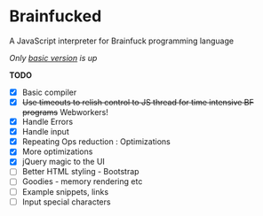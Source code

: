 Brainfucked
===========

A JavaScript interpreter for Brainfuck programming language

*Only [basic version](http://eternalthinker.github.io/brainfucked) is up*

**TODO**
- [x] Basic compiler
- [x] <s>Use timeouts to relish control to JS thread for time intensive BF programs</s> Webworkers!
- [x] Handle Errors
- [x] Handle input
- [x] Repeating Ops reduction : Optimizations
- [x] More optimizations
- [x] jQuery magic to the UI
- [ ] Better HTML styling - Bootstrap
- [ ] Goodies - memory rendering etc
- [ ] Example snippets, links
- [ ] Input special characters
